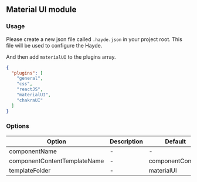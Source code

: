 ## Material UI module

### Usage

Please create a new json file called `.hayde.json` in your project root. This file will be used to configure the Hayde.

And then add `materialUI` to the plugins array.

```json
{
  "plugins": [
    "general",
    "css",
    "reactJS",
    "materialUI",
    "chakraUI"
  ]
}
```

### Options

| Option                       | Description | Default          | Type   |
|------------------------------|-------------|------------------|--------|
| componentName                | -           | -                | string |
| componentContentTemplateName | -           | componentContent | string |
| templateFolder               | -           | materialUI       | string |
